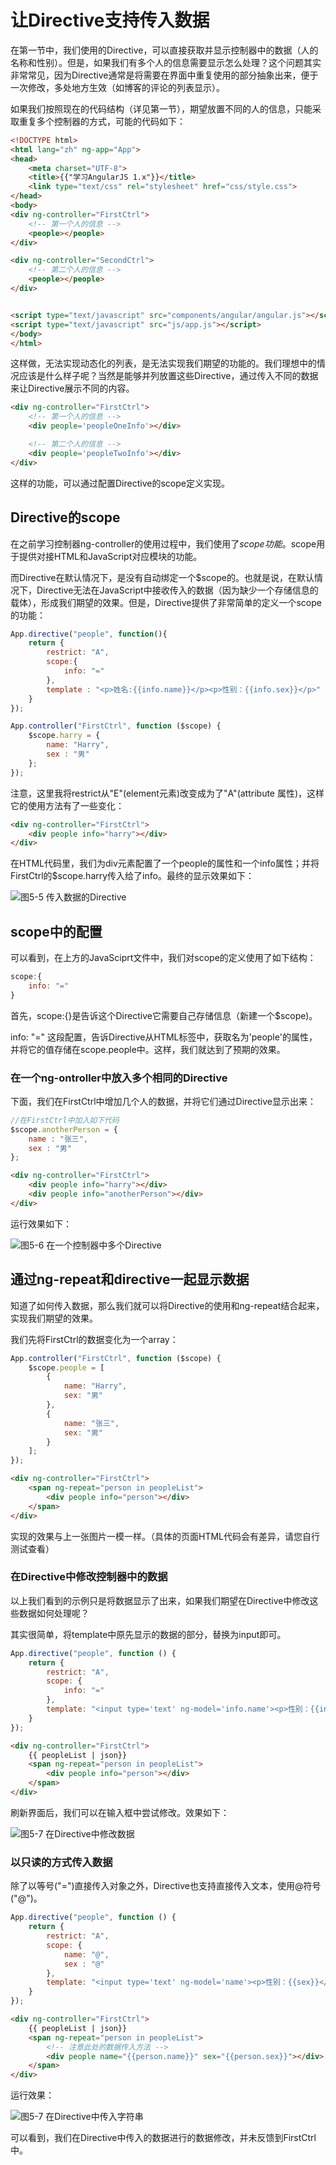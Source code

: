 # 让Directive支持传入数据
在第一节中，我们使用的Directive，可以直接获取并显示控制器中的数据（人的名称和性别）。但是，如果我们有多个人的信息需要显示怎么处理？这个问题其实非常常见，因为Directive通常是将需要在界面中重复使用的部分抽象出来，便于一次修改，多处地方生效（如博客的评论的列表显示）。

如果我们按照现在的代码结构（详见第一节），期望放置不同的人的信息，只能采取重复多个控制器的方式，可能的代码如下：

```html
<!DOCTYPE html>
<html lang="zh" ng-app="App">
<head>
    <meta charset="UTF-8">
    <title>{{"学习AngularJS 1.x"}}</title>
    <link type="text/css" rel="stylesheet" href="css/style.css">
</head>
<body>
<div ng-controller="FirstCtrl">
    <!-- 第一个人的信息 -->
    <people></people>
</div>

<div ng-controller="SecondCtrl">
    <!-- 第二个人的信息 -->
    <people></people>
</div>


<script type="text/javascript" src="components/angular/angular.js"></script>
<script type="text/javascript" src="js/app.js"></script>
</body>
</html>
```

这样做，无法实现动态化的列表，是无法实现我们期望的功能的。我们理想中的情况应该是什么样子呢？当然是能够并列放置这些Directive，通过传入不同的数据来让Directive展示不同的内容。

```html
<div ng-controller="FirstCtrl">
    <!-- 第一个人的信息 -->
    <div people='peopleOneInfo'></div>

    <!-- 第二个人的信息 -->
    <div people='peopleTwoInfo'></div>
</div>
```

这样的功能，可以通过配置Directive的scope定义实现。

## Directive的scope
在之前学习控制器ng-controller的使用过程中，我们使用了$scope功能。$scope用于提供对接HTML和JavaScript对应模块的功能。

而Directive在默认情况下，是没有自动绑定一个$scope的。也就是说，在默认情况下，Directive无法在JavaScript中接收传入的数据（因为缺少一个存储信息的载体），形成我们期望的效果。但是，Directive提供了非常简单的定义一个scope的功能：

```javascript
App.directive("people", function(){
    return {
        restrict: "A",
        scope:{
            info: "="
        },
        template : "<p>姓名:{{info.name}}</p><p>性别：{{info.sex}}</p>"
    }
});

App.controller("FirstCtrl", function ($scope) {
    $scope.harry = {
        name: "Harry",
        sex : "男"
    };
});
```

注意，这里我将restrict从"E"(element元素)改变成为了"A"(attribute 属性)，这样它的使用方法有了一些变化：

```html
<div ng-controller="FirstCtrl">
    <div people info="harry"></div>
</div>
```

在HTML代码里，我们为div元素配置了一个people的属性和一个info属性；并将FirstCtrl的$scope.harry传入给了info。最终的显示效果如下：

![图5-5 传入数据的Directive](./pic/0505.png)

## scope中的配置
可以看到，在上方的JavaSciprt文件中，我们对scope的定义使用了如下结构：

```javascript
scope:{
    info: "="
}
```

首先，scope:{}是告诉这个Directive它需要自己存储信息（新建一个$scope)。

info: "=" 这段配置，告诉Directive从HTML标签中，获取名为'people'的属性，并将它的值存储在scope.people中。这样，我们就达到了预期的效果。

### 在一个ng-ontroller中放入多个相同的Directive
下面，我们在FirstCtrl中增加几个人的数据，并将它们通过Directive显示出来：

```javascript
//在FirstCtrl中加入如下代码
$scope.anotherPerson = {
    name : "张三",
    sex : "男"
};
```

```html
<div ng-controller="FirstCtrl">
    <div people info="harry"></div>
    <div people info="anotherPerson"></div>
</div>
```

运行效果如下：

![图5-6 在一个控制器中多个Directive](./pic/0506.png)

## 通过ng-repeat和directive一起显示数据
知道了如何传入数据，那么我们就可以将Directive的使用和ng-repeat结合起来，实现我们期望的效果。

我们先将FirstCtrl的数据变化为一个array：

```javascript
App.controller("FirstCtrl", function ($scope) {
    $scope.people = [
        {
            name: "Harry",
            sex: "男"
        },
        {
            name: "张三",
            sex: "男"
        }
    ];
});
```

```html
<div ng-controller="FirstCtrl">
    <span ng-repeat="person in peopleList">
        <div people info="person"></div>
    </span>
</div>
```

实现的效果与上一张图片一模一样。（具体的页面HTML代码会有差异，请您自行测试查看）

### 在Directive中修改控制器中的数据
以上我们看到的示例只是将数据显示了出来，如果我们期望在Directive中修改这些数据如何处理呢？

其实很简单，将template中原先显示的数据的部分，替换为input即可。

```javascript
App.directive("people", function () {
    return {
        restrict: "A",
        scope: {
            info: "="
        },
        template: "<input type='text' ng-model='info.name'><p>性别：{{info.sex}}</p>"
    }
});
```

```html
<div ng-controller="FirstCtrl">
    {{ peopleList | json}}
    <span ng-repeat="person in peopleList">
        <div people info="person"></div>
    </span>
</div>
```

刷新界面后，我们可以在输入框中尝试修改。效果如下：

![图5-7 在Directive中修改数据](./pic/0507.png)

### 以只读的方式传入数据
除了以等号("=")直接传入对象之外，Directive也支持直接传入文本，使用@符号("@")。

```javascript
App.directive("people", function () {
    return {
        restrict: "A",
        scope: {
            name: "@",
            sex : "@"
        },
        template: "<input type='text' ng-model='name'><p>性别：{{sex}}</p>"
    }
});
```

```html
<div ng-controller="FirstCtrl">
    {{ peopleList | json}}
    <span ng-repeat="person in peopleList">
        <!-- 注意此处的数据传入方法 -->
        <div people name="{{person.name}}" sex="{{person.sex}}"></div>
    </span>
</div>
```

运行效果：

![图5-7 在Directive中传入字符串](./pic/0508.png)

可以看到，我们在Directive中传入的数据进行的数据修改，并未反馈到FirstCtrl中。
